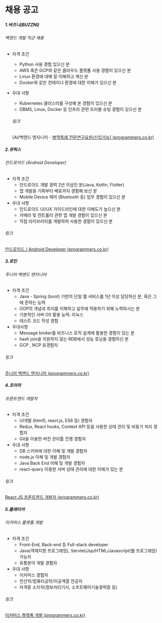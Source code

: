 # 채용 공고

##### 1.버즈니(BUZZNI)

######   백엔드 개발 직군 채용

- 자격 조건
  - Python 사용 경험 있으신 분
  - AWS 혹은 GCP와 같은 클라우드 플랫폼 사용 경험이 있으신 분
  - Linux 환경에 대해 잘 이해하고 계신 분
  - Docker와 같은 컨테이너 환경에 대한 이해가 있으신 분 

- 우대 사항

  - Kubernetes 클러스터를 구성해 본 경험이 있으신 분
  - DBMS, Linux, Docker 등 인프라 관련 트러블 슈팅 경험이 있으신 분

  ###### 링크 

  [AI/백엔드 엔지니어 - [병역특례 전문연구요원/신입가능\] (programmers.co.kr)](https://programmers.co.kr/job_positions/8326?by_theme=true)



##### 2.큐픽스

###### 안드로이드 (Android Developer)

- 자격 조건
  - 안드로이드 개발 경력 2년 이상인 분(Java, Kotlin, Flutter)
  - 앱 개발을 기획부터 배포까지 경험해 보신 분
  - Mobile Device 제어 (Bluetooth 등) 업무 경험이 있으신 분
- 우대 사항
  - 안드로이드 UI/UX 가이드라인에 대한 이해도가 높으신 분
  - 카메라 및 컨트롤러 관련 앱 개발 경험이 있으신 분
  - 직접 라이브러리를 개발하여 사용한 경험이 있으신 분

###### 링크

[안드로이드 / Android Developer (programmers.co.kr)](https://programmers.co.kr/job_positions/10813?by_theme=true)



##### 3.로민

###### 주니어 백엔드 엔지니어

- 자격 조건
  - Java - Spring (boot) 기반의 단일 웹 서비스를 1년 이상 담당하신 분, 혹은 그에 준하는 능력
  - OOP의 개념과 취지를 이해하고 실무에 적용하기 위해 노력하시는 분
  - 기본적인 서버 OS 활용 능력: 리눅스
  - 테스트 코드 작성 경험
- 우대사항
  - Message broker를 비즈니스 로직 설계에 활용한 경험이 있는 분
  - hash join을 지원하지 않는 RDB에서 성능 튜닝을 경험하신 분
  - GCP , NCP 유경험자

###### 링크

[주니어 백엔드 엔지니어 (programmers.co.kr)](https://programmers.co.kr/job_positions/6384?by_theme=true)



##### 4.조아라

###### 프론트엔드 개발자

- 자격 조건
  - UI개발 (html5, react.js, ES6 등) 경험자
  - Redux, React hooks, Context API 등을 사용한 상태 관리 및 비동기 처리 경험자
  - Git을 이용한 버전 관리툴 진행 경험자
- 우대 사항
  - DB 스키마에 대한 이해 및 개발 경험자
  - node.js 이해 및 개발 경험자
  - Java Back End 이해 및 개발 경험자
  - react-query 이용한 서버 상태 관리에 대한 이해가 있는 분

###### 링크

[React JS 프론트엔드 개발자 (programmers.co.kr)](https://programmers.co.kr/job_positions/12181?by_theme=true)



##### 5.플래티어

###### 이커머스 플랫폼 개발

- 자격 조건
  - Front-End, Back-end 등 Full-stack developer
  - Java(객체지향 프로그래밍), Servlet/Jsp/HTML/Javascript(웹 프로그래밍) 가능자
  - 유통분야 개발 경험자
- 우대 사항
  - 이커머스 경험자
  - 전산학/컴퓨터공학/이공계열 전공자
  - 자격증 소지자(정보처리기사, 소프트웨어기술경력증 등)

###### 링크

[이커머스 플랫폼 개발 (programmers.co.kr)](https://programmers.co.kr/job_positions/12163?by_theme=true)



